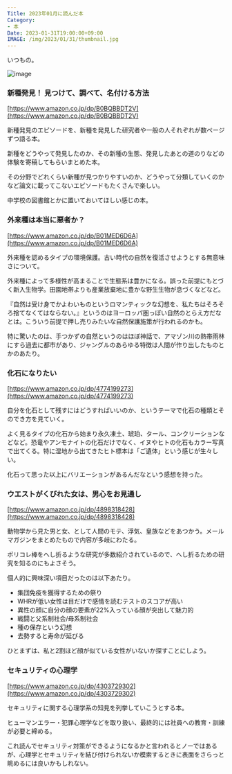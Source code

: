 ```yaml
---
Title: 2023年01月に読んだ本
Category:
- 本
Date: 2023-01-31T19:00:00+09:00
IMAGE: /img/2023/01/31/thumbnail.jpg
---
```


いつもの。


![image](/img/2023/01/31/thumbnail.jpg)


### 新種発見！ 見つけて、調べて、名付ける方法

[https://www.amazon.co.jp/dp/B0BQBBDT2V](https://www.amazon.co.jp/dp/B0BQBBDT2V)

新種発見のエピソードを、新種を発見した研究者や一般の人それぞれが数ページずつ語る本。

新種をどうやって発見したのか、その新種の生態、発見したあとの道のりなどの体験を寄稿してもらいまとめた本。

その分野でどれくらい新種が見つかりやすいのか、どうやって分類していくのかなど論文に載ってこないエピソードもたくさんで楽しい。

中学校の図書館とかに置いておいてほしい感じの本。


### 外来種は本当に悪者か？

[https://www.amazon.co.jp/dp/B01MED6D6A](https://www.amazon.co.jp/dp/B01MED6D6A)

外来種を認めるタイプの環境保護。古い時代の自然を復活させようとする無意味さについて。

外来種によって多様性が高まることで生態系は豊かになる。誤った前提にもとづく新入生物学。田園地帯よりも産業放棄地に豊かな野生生物が息づくなどなど。

『自然は受け身でかよわいものというロマンティックな幻想を、私たちはそろそろ捨てなくてはならない。』というのはヨーロッパ圏っぽい自然のとらえ方だなとは。こういう前提で押し売りみたいな自然保護施策が行われるのかも。

特に驚いたのは、手つかずの自然というのはほぼ神話で、アマゾン川の熱帯雨林にすら過去に都市があり、ジャングルのあらゆる特徴は人間が作り出したものとかのあたり。

### 化石になりたい

[https://www.amazon.co.jp/dp/4774199273](https://www.amazon.co.jp/dp/4774199273)

自分を化石として残すにはどうすればいいのか、というテーマで化石の種類とそのでき方を見ていく。

よく見るタイプの化石から始まり永久凍土、琥珀、タール、コンクリーションなどなど。恐竜やアンモナイトの化石だけでなく、イヌやヒトの化石もカラー写真で出てくる。特に湿地から出てきたヒト標本は「ご遺体」という感じが生々しい。

化石って思った以上にバリエーションがあるんだなという感想を持った。


### ウエストがくびれた女は、男心をお見通し

[https://www.amazon.co.jp/dp/4898318428](https://www.amazon.co.jp/dp/4898318428)

動物学から見た男と女、として人間のモテ、浮気、皇族などをあつかう。メールマガジンをまとめたもので内容が多岐にわたる。

ポリコレ棒をへし折るような研究が多数紹介されているので、へし折るための研究を知るのにもよさそう。

個人的に興味深い項目だったのは以下あたり。

- 集団免疫を獲得するための祭り
- WHRが低い女性は目だけで感情を読むテストのスコアが高い
- 異性の顔に自分の顔の要素が22%入っている顔が突出して魅力的 
- 戦闘と父系制社会/母系制社会
- 種の保存という幻想
- 去勢すると寿命が延びる

ひとまずは、私と2割ほど顔が似ている女性がいないか探すことにしよう。

### セキュリティの心理学　

[https://www.amazon.co.jp/dp/4303729302](https://www.amazon.co.jp/dp/4303729302)

セキュリティに関する心理学系の知見を列挙していこうとする本。

ヒューマンエラー・犯罪心理学などを取り扱い、最終的には社員への教育・訓練が必要と締める。

これ読んでセキュリティ対策ができるようになるかと言われるとノーではあるが、心理学とセキュリティを結び付けられないか模索するときに表面をさらっと眺めるには良いかもしれない。

